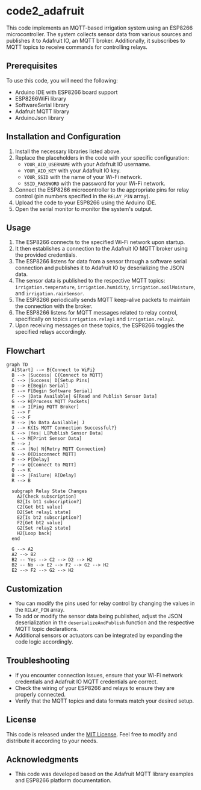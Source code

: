# code2_adafruit

This code implements an MQTT-based irrigation system using an ESP8266 microcontroller. The system collects sensor data from various sources and publishes it to Adafruit IO, an MQTT broker. Additionally, it subscribes to MQTT topics to receive commands for controlling relays.

## Prerequisites
To use this code, you will need the following:

- Arduino IDE with ESP8266 board support
- ESP8266WiFi library
- SoftwareSerial library
- Adafruit MQTT library
- ArduinoJson library

## Installation and Configuration
1. Install the necessary libraries listed above.
2. Replace the placeholders in the code with your specific configuration:
   - `YOUR_AIO_USERNAME` with your Adafruit IO username.
   - `YOUR_AIO_KEY` with your Adafruit IO key.
   - `YOUR_SSID` with the name of your Wi-Fi network.
   - `SSID_PASSWORD` with the password for your Wi-Fi network.
3. Connect the ESP8266 microcontroller to the appropriate pins for relay control (pin numbers specified in the `RELAY_PIN` array).
4. Upload the code to your ESP8266 using the Arduino IDE.
5. Open the serial monitor to monitor the system's output.

## Usage
1. The ESP8266 connects to the specified Wi-Fi network upon startup.
2. It then establishes a connection to the Adafruit IO MQTT broker using the provided credentials.
3. The ESP8266 listens for data from a sensor through a software serial connection and publishes it to Adafruit IO by deserializing the JSON data.
4. The sensor data is published to the respective MQTT topics: `irrigation.temperature`, `irrigation.humidity`, `irrigation.soilMoisture`, and `irrigation.rainSensor`.
5. The ESP8266 periodically sends MQTT keep-alive packets to maintain the connection with the broker.
6. The ESP8266 listens for MQTT messages related to relay control, specifically on topics `irrigation.relay1` and `irrigation.relay2`.
7. Upon receiving messages on these topics, the ESP8266 toggles the specified relays accordingly.

## Flowchart
```mermaid
graph TD
  A[Start] --> B{Connect to WiFi}
  B --> |Success| C{Connect to MQTT}
  C --> |Success| D[Setup Pins]
  D --> E[Begin Serial]
  E --> F[Begin Software Serial]
  F --> |Data Available| G[Read and Publish Sensor Data]
  G --> H[Process MQTT Packets]
  H --> I[Ping MQTT Broker]
  I --> F
  G --> F
  H --> |No Data Available| J
  J --> K{Is MQTT Connection Successful?}
  K --> |Yes| L[Publish Sensor Data]
  L --> M[Print Sensor Data]
  M --> J
  K --> |No| N{Retry MQTT Connection}
  N --> O[Disconnect MQTT]
  O --> P[Delay]
  P --> Q[Connect to MQTT]
  Q --> K
  B --> |Failure| R[Delay]
  R --> B

  subgraph Relay State Changes
    A2[Check subscription]
    B2[Is bt1 subscription?]
    C2[Get bt1 value]
    D2[Set relay1 state]
    E2[Is bt2 subscription?]
    F2[Get bt2 value]
    G2[Set relay2 state]
    H2[Loop back]
  end

  G --> A2
  A2 --> B2
  B2 -- Yes --> C2 --> D2 --> H2
  B2 -- No --> E2 --> F2 --> G2 --> H2
  E2 --> F2 --> G2 --> H2
```

## Customization
- You can modify the pins used for relay control by changing the values in the `RELAY_PIN` array.
- To add or modify the sensor data being published, adjust the JSON deserialization in the `deserializeAndPublish` function and the respective MQTT topic declarations.
- Additional sensors or actuators can be integrated by expanding the code logic accordingly.

## Troubleshooting
- If you encounter connection issues, ensure that your Wi-Fi network credentials and Adafruit IO MQTT credentials are correct.
- Check the wiring of your ESP8266 and relays to ensure they are properly connected.
- Verify that the MQTT topics and data formats match your desired setup.

## License
This code is released under the [MIT License](https://opensource.org/licenses/MIT). Feel free to modify and distribute it according to your needs.

## Acknowledgments
- This code was developed based on the Adafruit MQTT library examples and ESP8266 platform documentation.
